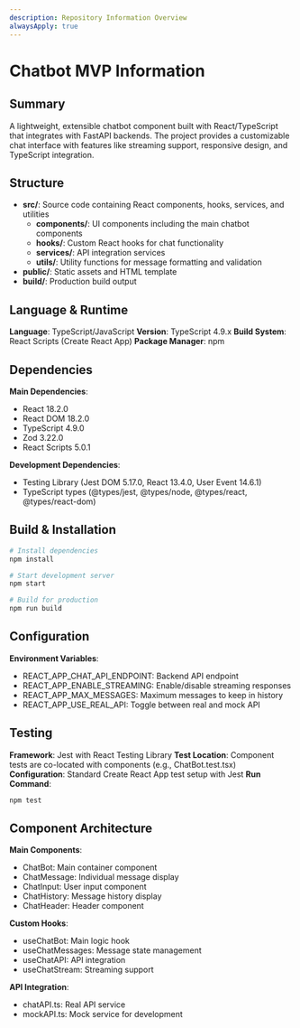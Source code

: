 ```yaml
---
description: Repository Information Overview
alwaysApply: true
---
```


# Chatbot MVP Information

## Summary
A lightweight, extensible chatbot component built with React/TypeScript that integrates with FastAPI backends. The project provides a customizable chat interface with features like streaming support, responsive design, and TypeScript integration.

## Structure
- **src/**: Source code containing React components, hooks, services, and utilities
  - **components/**: UI components including the main chatbot components
  - **hooks/**: Custom React hooks for chat functionality
  - **services/**: API integration services
  - **utils/**: Utility functions for message formatting and validation
- **public/**: Static assets and HTML template
- **build/**: Production build output

## Language & Runtime
**Language**: TypeScript/JavaScript
**Version**: TypeScript 4.9.x
**Build System**: React Scripts (Create React App)
**Package Manager**: npm

## Dependencies
**Main Dependencies**:
- React 18.2.0
- React DOM 18.2.0
- TypeScript 4.9.0
- Zod 3.22.0
- React Scripts 5.0.1

**Development Dependencies**:
- Testing Library (Jest DOM 5.17.0, React 13.4.0, User Event 14.6.1)
- TypeScript types (@types/jest, @types/node, @types/react, @types/react-dom)

## Build & Installation
```bash
# Install dependencies
npm install

# Start development server
npm start

# Build for production
npm run build
```

## Configuration
**Environment Variables**:
- REACT_APP_CHAT_API_ENDPOINT: Backend API endpoint
- REACT_APP_ENABLE_STREAMING: Enable/disable streaming responses
- REACT_APP_MAX_MESSAGES: Maximum messages to keep in history
- REACT_APP_USE_REAL_API: Toggle between real and mock API

## Testing
**Framework**: Jest with React Testing Library
**Test Location**: Component tests are co-located with components (e.g., ChatBot.test.tsx)
**Configuration**: Standard Create React App test setup with Jest
**Run Command**:
```bash
npm test
```

## Component Architecture
**Main Components**:
- ChatBot: Main container component
- ChatMessage: Individual message display
- ChatInput: User input component
- ChatHistory: Message history display
- ChatHeader: Header component

**Custom Hooks**:
- useChatBot: Main logic hook
- useChatMessages: Message state management
- useChatAPI: API integration
- useChatStream: Streaming support

**API Integration**:
- chatAPI.ts: Real API service
- mockAPI.ts: Mock service for development